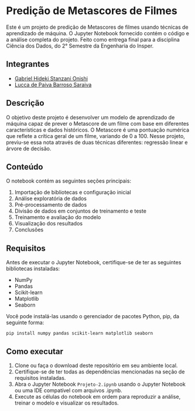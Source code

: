 # Predição de Metascores de Filmes

Este é um projeto de predição de Metascores de filmes usando técnicas de aprendizado de máquina. O Jupyter Notebook fornecido contém o código e a análise completa do projeto. Feito como entrega final para a disciplina Ciência dos Dados, do 2° Semestre da Engenharia do Insper.

## Integrantes
 - [Gabriel Hideki Stanzani Onishi](https://github.com/gabrielonishi)
 - [Lucca de Paiva Barroso Saraiva](https://github.com/luccapbsaraiva)
## Descrição

O objetivo deste projeto é desenvolver um modelo de aprendizado de máquina capaz de prever o Metascore de um filme com base em diferentes características e dados históricos. O Metascore é uma pontuação numérica que reflete a crítica geral de um filme, variando de 0 a 100. Nesse projeto, previu-se essa nota através de duas técnicas diferentes: regressão linear e árvore de decisão.

## Conteúdo

O notebook contém as seguintes seções principais:

1. Importação de bibliotecas e configuração inicial
2. Análise exploratória de dados
3. Pré-processamento de dados
4. Divisão de dados em conjuntos de treinamento e teste
5. Treinamento e avaliação do modelo
6. Visualização dos resultados
7. Conclusões

## Requisitos

Antes de executar o Jupyter Notebook, certifique-se de ter as seguintes bibliotecas instaladas:

- NumPy
- Pandas
- Scikit-learn
- Matplotlib
- Seaborn

Você pode instalá-las usando o gerenciador de pacotes Python, pip, da seguinte forma:

`pip install numpy pandas scikit-learn matplotlib seaborn`

## Como executar

1. Clone ou faça o download deste repositório em seu ambiente local.
2. Certifique-se de ter todas as dependências mencionadas na seção de requisitos instaladas.
3. Abra o Jupyter Notebook `Projeto-2.ipynb` usando o Jupyter Notebook ou uma IDE compatível com arquivos .ipynb.
4. Execute as células do notebook em ordem para reproduzir a análise, treinar o modelo e visualizar os resultados.

